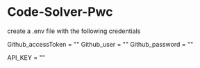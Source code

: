 # Code-Solver-Pwc




create a .env file with the following credentials 


Github_accessToken = ""
Github_user = ""
Github_password = ""

API_KEY = ""
